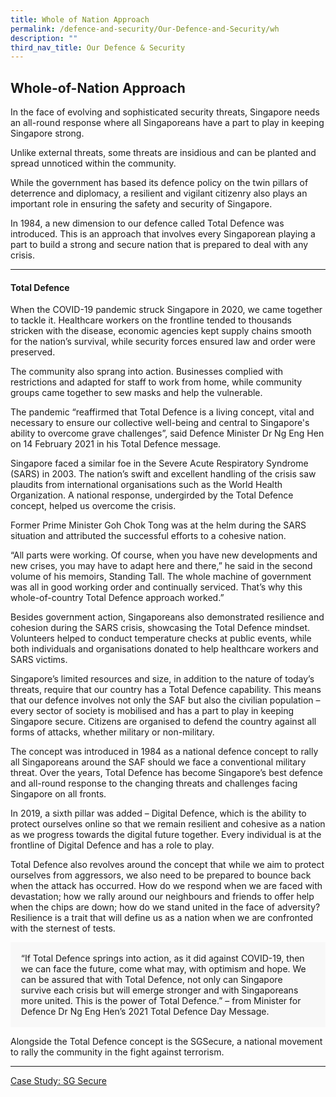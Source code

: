 ```yaml
---
title: Whole of Nation Approach
permalink: /defence-and-security/Our-Defence-and-Security/wh
description: ""
third_nav_title: Our Defence & Security
---
```

## Whole-of-Nation Approach

In the face of evolving and sophisticated security threats, Singapore needs an all-round response where all Singaporeans have a part to play in keeping Singapore strong.

Unlike external threats, some threats are insidious and can be planted and spread unnoticed within the community. 

While the government has based its defence policy on the twin pillars of deterrence and diplomacy, a resilient and vigilant citizenry also plays an important role in ensuring the safety and security of Singapore. 

In 1984, a new dimension to our defence called Total Defence was introduced. This is an approach that involves every Singaporean playing a part to build a strong and secure nation that is prepared to deal with any crisis. 

----
#### Total Defence 
When the COVID-19 pandemic struck Singapore in 2020, we came together to tackle it. Healthcare workers on the frontline tended to thousands stricken with the disease, economic agencies kept supply chains smooth for the nation’s survival, while security forces ensured law and order were preserved. 

The community also sprang into action. Businesses complied with restrictions and adapted for staff to work from home, while community groups came together to sew masks and help the vulnerable. 

The pandemic “reaffirmed that Total Defence is a living concept, vital and necessary to ensure our collective well-being and central to Singapore's ability to overcome grave challenges”, said Defence Minister Dr Ng Eng Hen on 14 February 2021 in his Total Defence message.

Singapore faced a similar foe in the Severe Acute Respiratory Syndrome (SARS) in 2003. The nation’s swift and excellent handling of the crisis saw plaudits from international organisations such as the World Health Organization. A national response, undergirded by the Total Defence concept, helped us overcome the crisis. 

Former Prime Minister Goh Chok Tong was at the helm during the SARS situation and attributed the successful efforts to a cohesive nation. 

“All parts were working. Of course, when you have new developments and new crises, you may have to adapt here and there,” he said in the second volume of his memoirs, Standing Tall. The whole machine of government was all in good working order and continually serviced. That’s why this whole-of-country Total Defence approach worked.”

Besides government action, Singaporeans also demonstrated resilience and cohesion during the SARS crisis, showcasing the Total Defence mindset. Volunteers helped to conduct temperature checks at public events, while both individuals and organisations donated to help healthcare workers and SARS victims.

Singapore’s limited resources and size, in addition to the nature of today’s threats, require that our country has a Total Defence capability. This means that our defence involves not only the SAF but also the civilian population – every sector of society is mobilised and has a part to play in keeping Singapore secure. Citizens are organised to defend the country against all forms of attacks, whether military or non-military. 

The concept was introduced in 1984 as a national defence concept to rally all Singaporeans around the SAF should we face a conventional military threat. Over the years, Total Defence has become Singapore’s best defence and all-round response to the changing threats and challenges facing Singapore on all fronts. 

In 2019, a sixth pillar was added – Digital Defence, which is the ability to protect ourselves online so that we remain resilient and cohesive as a nation as we progress towards the digital future together. Every individual is at the frontline of Digital Defence and has a role to play.

Total Defence also revolves around the concept that while we aim to protect ourselves from aggressors, we also need to be prepared to bounce back when the attack has occurred. How do we respond when we are faced with devastation; how we rally around our neighbours and friends to offer help when the chips are down; how do we stand united in the face of adversity? Resilience is a trait that will define us as a nation when we are confronted with the sternest of tests. 

<div style="border:0px solid #0505f8;background-color:#f8f8f8;padding:1.2em;">
“If Total Defence springs into action, as it did against COVID-19, then we can face the future, come what may, with optimism and hope. We can be assured that with Total Defence, not only can Singapore survive each crisis but will emerge stronger and with Singaporeans more united. This is the power of Total Defence.” – from Minister for Defence Dr Ng Eng Hen’s 2021 Total Defence Day Message.
</div>

Alongside the Total Defence concept is the SGSecure, a national movement to rally the community in the fight against terrorism.

----

[Case Study: SG Secure](/defence-and-security/case-studies/sgsecure)